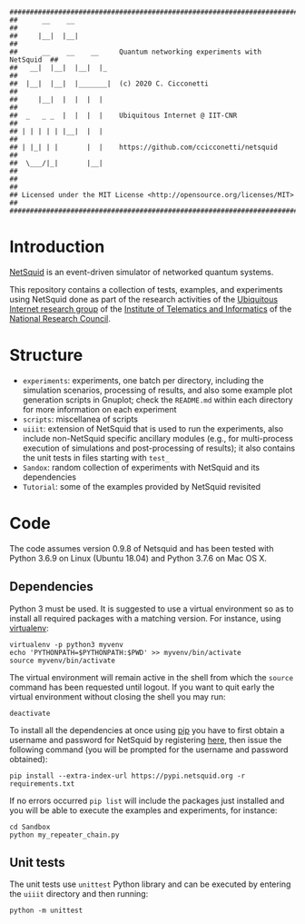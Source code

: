 ```
###########################################################################
##      __    __                                                         ##
##     |__|  |__|                                                        ##
##      __    __    __     Quantum networking experiments with NetSquid  ##
##   __|  |__|  |__|  |_                                                 ##
##  |__|  |__|  |_______|  (c) 2020 C. Cicconetti                        ##
##     |__|  |  |  |  |                                                  ##
##  _   _ _  |  |  |  |    Ubiquitous Internet @ IIT-CNR                 ##
## | | | | | |__|  |  |                                                  ##
## | |_| | |       |  |    https://github.com/ccicconetti/netsquid       ##
##  \___/|_|       |__|                                                  ##
##                                                                       ##
## Licensed under the MIT License <http://opensource.org/licenses/MIT>   ##
###########################################################################
```


# Introduction

[NetSquid](https://netsquid.org/) is an event-driven simulator of
networked quantum systems.

This repository contains a collection of tests, examples, and experiments
using NetSquid done as part of the research activities of the
[Ubiquitous Internet research group](http://cnd.iit.cnr.it/) of the
[Institute of Telematics and Informatics](https://www.iit.cnr.it/en) of the
[National Research Council](https://www.cnr.it/en).

# Structure

- `experiments`: experiments, one batch per directory, including the simulation scenarios, processing of results, and also some example plot generation scripts in Gnuplot; check the `README.md` within each directory for more information on each experiment
- `scripts`: miscellanea of scripts
- `uiiit`: extension of NetSquid that is used to run the experiments, also include non-NetSquid specific ancillary modules (e.g., for multi-process execution of simulations and post-processing of results); it also contains the unit tests in files starting with `test_`
- `Sandox`: random collection of experiments with NetSquid and its dependencies
- `Tutorial`: some of the examples provided by NetSquid revisited

# Code

The code assumes version 0.9.8 of Netsquid and has been tested
with Python 3.6.9 on Linux (Ubuntu 18.04) and Python 3.7.6 on Mac OS X.

## Dependencies

Python 3 must be used. It is suggested to use a virtual environment
so as to install all required packages with a matching version. For instance,
using [virtualenv](https://pypi.org/project/virtualenv/):

```
virtualenv -p python3 myvenv
echo 'PYTHONPATH=$PYTHONPATH:$PWD' >> myvenv/bin/activate
source myvenv/bin/activate
```

The virtual environment will remain active in the shell from which the `source` command has been requested until logout. If you want to quit early the virtual environment without closing the shell you may run:

```
deactivate
```

To install all the dependencies at once using [pip](https://pypi.org/project/pip/) you have to first obtain a username and password for NetSquid by registering [here](https://forum.netsquid.org/ucp.php?mode=register), then issue the following command (you will be prompted for the username and password obtained):

```
pip install --extra-index-url https://pypi.netsquid.org -r requirements.txt
```

If no errors occurred `pip list` will include the packages just installed and you will be able to execute the examples and experiments, for instance:

```
cd Sandbox
python my_repeater_chain.py
```

## Unit tests

The unit tests use `unittest` Python library and can be executed by entering the `uiiit` directory and then running:

```
python -m unittest
```